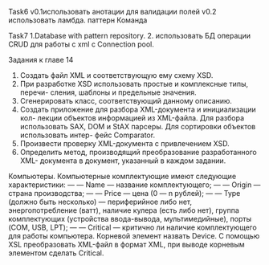Task6
v0.1использовать анотации для валидации полей
v0.2 использовать ламбда. паттерн Команда

Task7
1.Database with pattern repository. 
2. использовать БД операции CRUD для работы с xml с Connection pool. 

Задания к главе 14
1. Создать файл XML и соответствующую ему схему XSD.
2. При разработке XSD использовать простые и комплексные типы, перечи-
сления, шаблоны и предельные значения.
3. Сгенерировать класс, соответствующий данному описанию.
4. Создать приложение для разбора XML-документа и инициализации кол-
лекции объектов информацией из XML-файла. Для разбора использовать
SAX, DOM и StAX парсеры. Для сортировки объектов использовать интер-
фейс Comparator.
5. Произвести проверку XML-документа с привлечением XSD.
6. Определить метод, производящий преобразование разработанного XML-
документа в документ, указанный в каждом задании.


Компьютеры.
Компьютерные комплектующие имеют следующие характеристики:
— — Name — название комплектующего;
— — Origin — страна производства;
— — Price — цена (0 — n рублей);
— — Type (должно быть несколько) — периферийное либо нет, энергопотребление (ватт), наличие кулера (есть либо нет), 
группа комплектующих (устройства ввода-вывода, мультимедийные), порты (COM, USB, LPT);
— — Critical — критично ли наличие комплектующего для работы компьютера.
Корневой элемент назвать Device.
С помощью XSL преобразовать XML-файл в формат XML, при выводе
корневым элементом сделать Critical.


